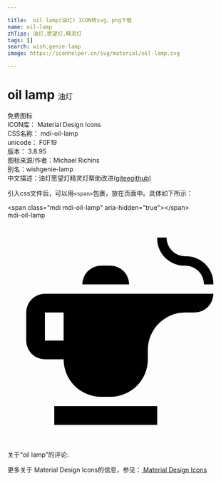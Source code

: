 ```yaml
---

title:  oil lamp(油灯) ICON转svg、png下载
name: oil-lamp
zhTips: 油灯,愿望灯,精灵灯
tags: []
search: wish,genie-lamp
image: https://iconhelper.cn/svg/material/oil-lamp.svg

---
```


# oil lamp  <small style="font-size: 60%;font-weight: 100">油灯</small>


<div class="detail-page">
<p>
<span><span class="badge-success badge">免费图标</span> </span>
<br/>
<span>
ICON库：
<span class="badge-secondary badge">Material Design Icons</span> 
</span>
<br/>
<span>
CSS名称：
<span class="badge-secondary badge">mdi-oil-lamp</span> 
</span>
<br/>
<span>
unicode：
<span class="badge-secondary badge">F0F19</span> 
<copy-btn content='F0F19' btn-title=""></copy-btn>
<copy-btn :content='String.fromCodePoint(parseInt("F0F19", 16))' btn-title="复制U"></copy-btn>
</span>
<br/>
<span>
版本：
<span class="badge-secondary badge">3.8.95</span> 
</span>
<br/>
<span>图标来源/作者：<span class="badge-light badge">Michael Richins</span></span> 
<br/>
<span>别名：<span class="badge-light badge">wish</span><span class="badge-light badge">genie-lamp</span></span><br/><span class="zh-detail">中文描述：<span class="badge-primary badge">油灯</span><span class="badge-primary badge">愿望灯</span><span class="badge-primary badge">精灵灯</span><span class="help-link"><span>帮助改进</span>(<a href="https://gitee.com/liuwave/icon-helper/edit/master/json/material/oil-lamp.json" target="_blank" rel="noopener noreferrer">gitee</a><a href="https://github.com/liuwave/icon-helper/edit/master/json/material/oil-lamp.json" target="_blank" rel="noopener noreferrer">github</a></span>)</span><br/>
</p>
</div>
<div class="alert alert-dark">
  <i class="mdi mdi-oil-lamp mdi-48px"></i>
  <i class="mdi mdi-oil-lamp mdi-36px"></i>
  <i class="mdi mdi-oil-lamp mdi-24px"></i>
  <i class="mdi mdi-oil-lamp mdi-18px"></i>
</div>
<div>
  <p>引入css文件后，可以用<code>&lt;span&gt;</code>包裹，放在页面中。具体如下所示：    
  </p>
  <div class="alert alert-primary" style="font-size: 14px">
    &lt;span class="mdi mdi-oil-lamp" aria-hidden="true"&gt;&lt;/span&gt;
    <copy-btn content='<span class="mdi mdi-oil-lamp" aria-hidden="true"></span>'></copy-btn>
  </div>
  <div class="alert alert-secondary">
    <i class="mdi mdi-oil-lamp"
    style="font-size: 24px"
    aria-hidden="true"></i> mdi-oil-lamp
    <copy-btn content="mdi-oil-lamp" btn-title="复制图标名称"></copy-btn>
  </div>
</div>
<div id="svg" class="svg-wrap">
<svg xmlns="http://www.w3.org/2000/svg" viewBox="0 0 24 24"><path d="M5,20H16V22H5M11,5H10A2,2 0 0,0 8,7H13A2,2 0 0,0 11,5M16,8H22A2,2 0 0,1 20,10H19A4,4 0 0,0 15,14V15A4,4 0 0,1 11,19H10A4,4 0 0,1 6,15H4A2,2 0 0,1 2,13V10A2,2 0 0,1 4,8M6,10H4V13H6M19,5A2,2 0 0,1 21,7H22A2.9,2.9 0 0,0 19,4A2,2 0 0,1 17,2H16A2.9,2.9 0 0,0 19,5" /></svg>
</div>
<detail full-name='mdi-oil-lamp'></detail>
<div>
<p>关于“oil lamp”的评论:</p>
</div>
<Vssue title="关于“oil lamp”的评论" ></Vssue>    
<div><p>更多关于 Material Design Icons的信息，参见：<a target="_blank" href="https://iconhelper.cn/material.html"> Material Design Icons</a>
</p></div>
